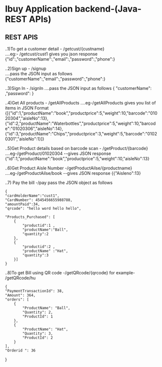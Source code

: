 # Ibuy Application backend-(Java-REST APIs)

## REST APIS

..1)To get a customer detail - /getcust/{custname}  
....eg:- /getcust/cust1 gives you json response {"id":,"customerName":,"email":,"password":,"phone":}


..2)Sign up - /signup  
....pass the JSON input as follows {"customerName":,"email":,"password":,"phone":}


..3)Sign In - /signIn
....pass the JSON input as follows { "customerName": ,"password": }


..4)Get All products - /getAllProducts
....eg-/getAllProducts  gives you list of items in JSON Format {[{"id":1,"productName":"book","productprice":5,"weight":10,"barcode":"01020304","aisleNo":13},{"id":2,"productName":"Waterbottles","productprice":5,"weight":10,"barcode":"01020306","aisleNo":14},{"id":3,"productName":"Chips","productprice":3,"weight":5,"barcode":"01020301","aisleNo":1}]}


..5)Get Product details based on barcode scan - /getProduct/{barcode}
....eg-/getProduct/01020304 --gives JSON response {"id":1,"productName":"book","productprice":5,"weight":10,"aisleNo":13}


..6)Get Product Aisle Number -/getProductAilse/{productname}
....eg-/getProductAilse/book --gives JSON response {{"Aisleno":13}


..7) Pay the bill -/pay pass the JSON object as follows 
	
	{
    "cardHolderName":"cust1",
    "CardNumber": 4545456655988788,
    "amountPaid":34,
    "qrcode": "hello word hello hello",
    
    "Products_Purchased": [
        {
            "productid":1 ,
            "productName":"Ball",
            "quantity":2
        },
        {
            "productid":2 ,
            "productName" :"Hat",
            "quantity":3
        }]
	}
	
..8)To get Bill using QR code -/getQRcode/{qrcode}     for example- /getQRcode/hu

	{
    "PaymentTransactionId": 38,
    "Amount": 364,
    "orders": [
        {
            "ProductName": "Ball",
            "Quantity": 2,
            "ProductId": 1
        },
        {
            "ProductName": "Hat",
            "Quantity": 3,
            "ProductId": 2
        }
    ],
    "Orderid ": 36
}
	
	

